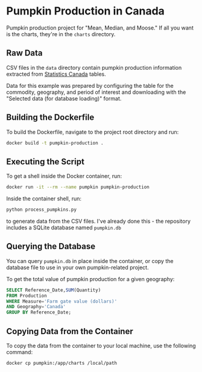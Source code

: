 # Pumpkin Production in Canada

Pumpkin production project for "Mean, Median, and Moose." If all you want is the charts, they're in the `charts` directory.


## Raw Data
CSV files in the `data` directory contain pumpkin production information extracted from [Statistics Canada](https://www150.statcan.gc.ca/t1/tbl1/en/tv.action?pid=3210036501) tables. 

Data for this example was prepared by configuring the table for the commodity, geography, and period of interest and downloading with the "Selected data (for database loading)" format.

## Building the Dockerfile
To build the Dockerfile, navigate to the project root directory and run:
```sh
docker build -t pumpkin-production .
```

## Executing the Script
To get a shell inside the Docker container, run:
```sh
docker run -it --rm --name pumpkin pumpkin-production
```

Inside the container shell, run:
```sh
python process_pumpkins.py
```

to generate data from the CSV files. I've already done this - the repository includes a SQLite database named `pumpkin.db`

## Querying the Database

You can query  `pumpkin.db` in place inside the container, or copy the database file to use in your own pumpkin-related project.

To get the total value of pumpkin production for a given geography:

```sql
SELECT Reference_Date,SUM(Quantity) 
FROM Production 
WHERE Measure='Farm gate value (dollars)' 
AND Geography='Canada' 
GROUP BY Reference_Date;
```
## Copying Data from the Container
To copy the data from the container to your local machine, use the following command:
```sh
docker cp pumpkin:/app/charts /local/path
```
